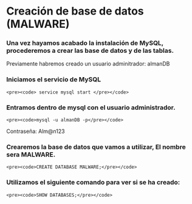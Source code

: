 # Creación de base de datos (MALWARE)
### Una vez hayamos acabado la instalación de MySQL, procederemos a crear las base de datos y de las tablas.
Previamente habremos creado un usuario adminitrador: almanDB
### Iniciamos el servicio de MySQL
    <pre><code> service mysql start </pre></code>
### Entramos dentro de mysql con el usuario administrador.
    <pre><code>mysql -u almanDB -p</pre></code>
  Contraseña: Alm@n123
### Crearemos la base de datos que vamos a utilizar, El nombre sera MALWARE.
    <pre><code>CREATE DATABASE MALWARE;</pre></code>
### Utilizamos el siguiente comando para ver si se ha creado:
    <pre><code>SHOW DATABASES;</pre></code>

